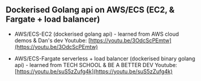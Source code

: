 ## Dockerised Golang api on AWS/ECS (EC2, & Fargate + load balancer)

- AWS/ECS-EC2 (dockerised golang api) - learned from AWS cloud demos & Dan's dev
  Youtube: [https://youtu.be/3OdcScPEmtw](https://youtu.be/3OdcScPEmtw)

- AWS/ECS-Fargate serverless + load balancer (dockerised binary golang api) - learned from TECH SCHOOL & BE A BETTER DEV
  Youtube: [https://youtu.be/suS5zZufg4k](https://youtu.be/suS5zZufg4k)
